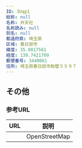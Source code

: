 ```yaml
---
ID: 3Uqp1
総称: null
名称: 弁天社
名称読み: null
別名: null
都道府県: 埼玉県
区域: 春日部市
緯度: 35.9817561
経度: 139.7421709
郵便番号: 3440061
住所: 埼玉県春日部市粕壁５５９７
---
```


## その他

### 参考URL

| URL | 説明          |
| --- | ------------- |
|     | OpenStreetMap |
